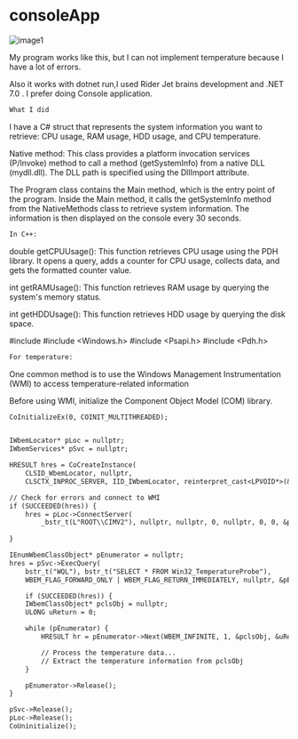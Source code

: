# consoleApp
![image1](https://github.com/senasengul8/consoleApp/assets/44581008/0b715c63-8d0f-4fb4-bf80-a468170398ae)


My program works like this, but I can not implement temperature because I have a lot of errors.

Also it works with dotnet run,I used Rider Jet brains development and .NET 7.0 . I prefer doing Console application.

```diff
What I did 
```


I have a C# struct that represents the system information you want to retrieve: CPU usage, RAM usage, HDD usage, and CPU temperature.


Native method: This class provides a platform invocation services (P/Invoke) method to call a method (getSystemInfo) from a native DLL (mydll.dll). The DLL path is specified using the DllImport attribute.

The Program class contains the Main method, which is the entry point of the program. Inside the Main method, it calls the getSystemInfo method from the NativeMethods class to retrieve system information. The information is then displayed on the console every 30 seconds.
```diff
In C++:
```
double getCPUUsage(): This function retrieves CPU usage using the PDH library. It opens a query, adds a counter for CPU usage, collects data, and gets the formatted counter value.


int getRAMUsage(): This function retrieves RAM usage by querying the system's memory status.


int getHDDUsage(): This function retrieves HDD usage by querying the disk space.

#include <iostream>
#include <Windows.h>
#include <Psapi.h>
#include <Pdh.h>
```diff
For temperature:
```
One common method is to use the Windows Management Instrumentation (WMI) to access temperature-related information

Before using WMI, initialize the Component Object Model (COM) library.
```diff
CoInitializeEx(0, COINIT_MULTITHREADED);


IWbemLocator* pLoc = nullptr;
IWbemServices* pSvc = nullptr;

HRESULT hres = CoCreateInstance(
    CLSID_WbemLocator, nullptr,
    CLSCTX_INPROC_SERVER, IID_IWbemLocator, reinterpret_cast<LPVOID*>(&pLoc));

// Check for errors and connect to WMI
if (SUCCEEDED(hres)) {
    hres = pLoc->ConnectServer(
        _bstr_t(L"ROOT\\CIMV2"), nullptr, nullptr, 0, nullptr, 0, 0, &pSvc);
   
}

IEnumWbemClassObject* pEnumerator = nullptr;
hres = pSvc->ExecQuery(
    bstr_t("WQL"), bstr_t("SELECT * FROM Win32_TemperatureProbe"),
    WBEM_FLAG_FORWARD_ONLY | WBEM_FLAG_RETURN_IMMEDIATELY, nullptr, &pEnumerator

    if (SUCCEEDED(hres)) {
    IWbemClassObject* pclsObj = nullptr;
    ULONG uReturn = 0;

    while (pEnumerator) {
        HRESULT hr = pEnumerator->Next(WBEM_INFINITE, 1, &pclsObj, &uReturn);

        // Process the temperature data...
        // Extract the temperature information from pclsObj
    }

    pEnumerator->Release();
}

pSvc->Release();
pLoc->Release();
CoUninitialize();

```




